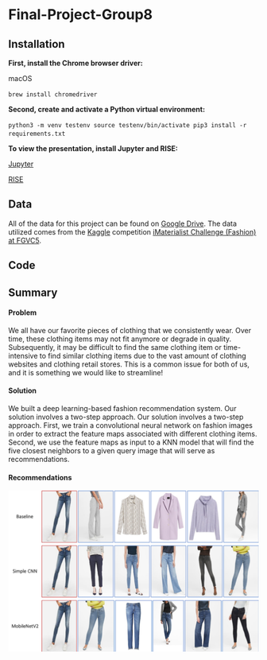 # Final-Project-Group8

## Installation

**First, install the Chrome browser driver:**

macOS

`brew install chromedriver`

**Second, create and activate a Python virtual environment:** 

`python3 -m venv testenv
source testenv/bin/activate
pip3 install -r requirements.txt`

**To view the presentation, install Jupyter and RISE:**

[Jupyter](https://jupyter.org/install)

[RISE](https://rise.readthedocs.io/en/maint-5.6/installation.html)

## Data
All of the data for this project can be found on [Google Drive](https://drive.google.com/drive/folders/14YJngXIdbD-_D3qks1_uSd5Pnh2vfCad?usp=sharing). The data utilized comes from the [Kaggle](https://www.kaggle.com/c/imaterialist-challenge-fashion-2018) competition [iMaterialist Challenge (Fashion) at FGVC5](https://github.com/visipedia/imat_fashion_comp).

## Code

## Summary
#### Problem
We all have our favorite pieces of clothing that we consistently wear. Over time, these clothing items may not fit anymore or degrade in quality. Subsequently, it may be difficult to find the same clothing item or time-intensive to find similar clothing items due to the vast amount of clothing websites and clothing retail stores. This is a common issue for both of us, and it is something we would like to streamline!
#### Solution
We built a deep learning-based fashion recommendation system. Our solution involves a two-step approach. Our solution involves a two-step approach. First, we train a convolutional neural network on fashion images in order to extract the feature maps associated with different clothing items. Second, we use the feature maps as input to a KNN model that will find the five closest neighbors to a given query image that will serve as recommendations.
#### Recommendations
![Jeans Recommendations](https://github.com/mgibbs1259/Final-Project-Group8/blob/master/Final-Group-Presentation/jeans_recommendations.png)
